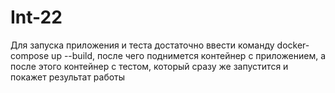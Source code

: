 # Int-22
Для запуска приложения и теста достаточно ввести команду docker-compose up --build, после чего поднимется контейнер с приложением, а после этого контейнер с тестом, который сразу же запустится и покажет результат работы
